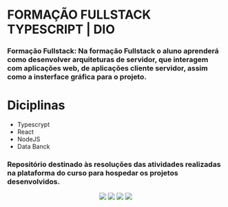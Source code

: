 # FORMAÇÃO FULLSTACK TYPESCRIPT | DIO 

### **Formação Fullstack:** Na formação Fullstack o aluno aprenderá como desenvolver arquiteturas de servidor, que interagem com aplicações web, de aplicações cliente servidor, assim como a insterface gráfica para o projeto.

# Diciplinas

- Typescrypt
- React
- NodeJS
- Data Banck

### Repositório destinado às resoluções das atividades realizadas na plataforma do curso para hospedar os projetos desenvolvidos.


<div align="center">
  <p>
      <img src="https://img.shields.io/github/languages/count/alexklenio/formacao-fullstack-typescript"/>
      <img src="https://img.shields.io/github/repo-size/alexklenio/formacao-fullstack-typescript"/>
      <img src="https://img.shields.io/github/last-commit/alexklenio/formacao-fullstack-typescript"/>
      <img src="https://img.shields.io/github/issues/alexklenio/formacao-fullstack-typescript"/>
  </p> 
</div>